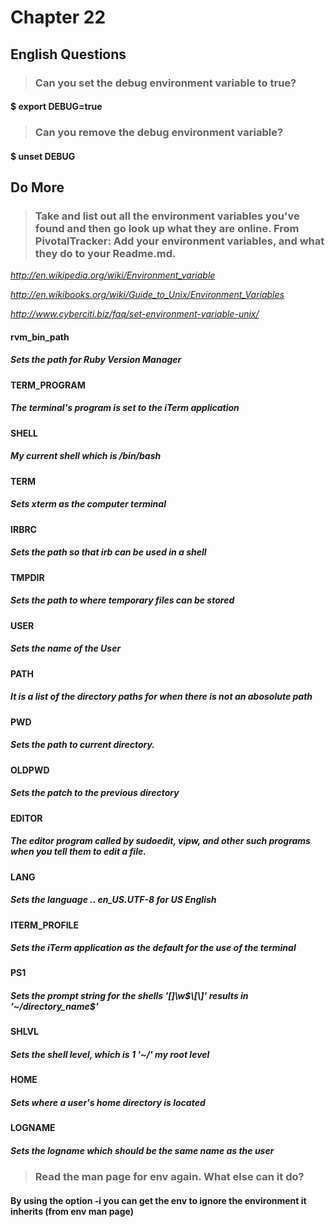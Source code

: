 # Chapter 22

## English Questions

>### Can you set the debug environment variable to true?

#### $ export DEBUG=true

>### Can you remove the debug environment variable?

#### $ unset DEBUG


## Do More

>### Take and list out all the environment variables you've found and then go look up what they are online. From PivotalTracker: Add your environment variables, and what they do to your Readme.md.

_http://en.wikipedia.org/wiki/Environment_variable_

_http://en.wikibooks.org/wiki/Guide_to_Unix/Environment_Variables_

_http://www.cyberciti.biz/faq/set-environment-variable-unix/_

#### rvm_bin_path
##### Sets the path for Ruby Version Manager

#### TERM_PROGRAM
##### The terminal's program is set to the iTerm application

#### SHELL
##### My current shell which is /bin/bash

#### TERM
#####  Sets xterm as the computer terminal

#### IRBRC
##### Sets the path so that irb can be used in a shell

#### TMPDIR
##### Sets the path to where temporary files can be stored

#### USER
##### Sets the name of the User

#### PATH
##### It is a list of the directory paths for when there is not an abosolute path

#### PWD
##### Sets the path to current directory.

#### OLDPWD
##### Sets the patch to the previous directory

#### EDITOR
##### The editor program called by sudoedit, vipw, and other such programs when you tell them to edit a file.

#### LANG
##### Sets the language .. en_US.UTF-8 for US English

#### ITERM_PROFILE
##### Sets the iTerm application as the default for the use of the terminal

#### PS1
##### Sets the prompt string for the shells '\[\]\w$\[\]'  results in  '~/directory_name$' 

#### SHLVL
##### Sets the shell level, which is 1 '~/' my root level
 
#### HOME
##### Sets where a user's home directory is located

#### LOGNAME
##### Sets the logname which should be the same name as the user

>### Read the man page for env again. What else can it do? 

#### By using the option -i you can get the env to ignore the environment it inherits (from env man page)

